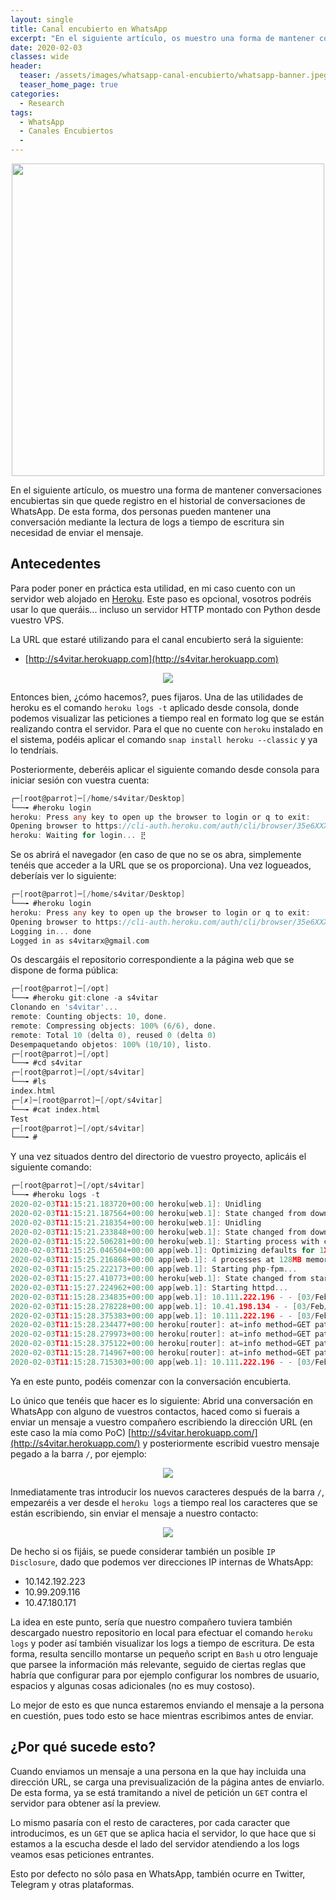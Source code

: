 ```yaml
---
layout: single
title: Canal encubierto en WhatsApp
excerpt: "En el siguiente artículo, os muestro una forma de mantener conversaciones encubiertas sin que quede registro en el historial de conversaciones de WhatsApp. De esta forma, dos personas pueden mantener una conversación mediante la lectura de logs a tiempo de escritura sin necesidad de enviar el mensaje."
date: 2020-02-03
classes: wide
header:
  teaser: /assets/images/whatsapp-canal-encubierto/whatsapp-banner.jpeg
  teaser_home_page: true
categories:
  - Research
tags:
  - WhatsApp
  - Canales Encubiertos
  - 
---
```


<p align="center">
<img src="/assets/images/whatsapp-canal-encubierto/whatsapp-banner.jpeg" width="500">
</p>

En el siguiente artículo, os muestro una forma de mantener conversaciones encubiertas sin que quede registro en el historial de conversaciones de WhatsApp. De esta forma, dos personas pueden mantener una conversación mediante la lectura de logs a tiempo de escritura sin necesidad de enviar el mensaje.

## Antecedentes

Para poder poner en práctica esta utilidad, en mi caso cuento con un servidor web alojado en [Heroku](https://www.heroku.com/). Este paso es opcional, vosotros podréis usar lo que queráis... incluso un servidor HTTP montado con Python desde vuestro VPS.

La URL que estaré utilizando para el canal encubierto será la siguiente:

* [http://s4vitar.herokuapp.com](http://s4vitar.herokuapp.com)

<p align="center">
<img src="/assets/images/whatsapp-canal-encubierto/page-herokuapp.jpg">
</p>

Entonces bien, ¿cómo hacemos?, pues fijaros. Una de las utilidades de heroku es el comando `heroku logs -t` aplicado desde consola, donde podemos visualizar las peticiones a tiempo real en formato log que se están realizando contra el servidor. Para el que no cuente con `heroku` instalado en el sistema, podéis aplicar el comando `snap install heroku --classic` y ya lo tendríais. 

Posteriormente, deberéis aplicar el siguiente comando desde consola para iniciar sesión con vuestra cuenta:

```go
┌─[root@parrot]─[/home/s4vitar/Desktop]
└──╼ #heroku login
heroku: Press any key to open up the browser to login or q to exit:
Opening browser to https://cli-auth.heroku.com/auth/cli/browser/35e6XXXX-XXXX-XXXX-87d0-bf7ff75XXXXX
heroku: Waiting for login... ⣟
```

Se os abrirá el navegador (en caso de que no se os abra, simplemente tenéis que acceder a la URL que se os proporciona). Una vez logueados, deberíais ver lo siguiente:

```go
┌─[root@parrot]─[/home/s4vitar/Desktop]
└──╼ #heroku login
heroku: Press any key to open up the browser to login or q to exit: 
Opening browser to https://cli-auth.heroku.com/auth/cli/browser/35e6XXXX-XXXX-XXXX-87d0-bf7ff75XXXXX
Logging in... done
Logged in as s4vitarx@gmail.com
```

Os descargáis el repositorio correspondiente a la página web que se dispone de forma pública:

```go
┌─[root@parrot]─[/opt]
└──╼ #heroku git:clone -a s4vitar
Clonando en 's4vitar'...
remote: Counting objects: 10, done.
remote: Compressing objects: 100% (6/6), done.
remote: Total 10 (delta 0), reused 0 (delta 0)
Desempaquetando objetos: 100% (10/10), listo.
┌─[root@parrot]─[/opt]
└──╼ #cd s4vitar
┌─[root@parrot]─[/opt/s4vitar]
└──╼ #ls
index.html
┌─[✗]─[root@parrot]─[/opt/s4vitar]
└──╼ #cat index.html 
Test
┌─[root@parrot]─[/opt/s4vitar]
└──╼ #
```

Y una vez situados dentro del directorio de vuestro proyecto, aplicáis el siguiente comando:

```go
┌─[root@parrot]─[/opt/s4vitar]
└──╼ #heroku logs -t
2020-02-03T11:15:21.183720+00:00 heroku[web.1]: Unidling
2020-02-03T11:15:21.187564+00:00 heroku[web.1]: State changed from down to starting
2020-02-03T11:15:21.218354+00:00 heroku[web.1]: Unidling
2020-02-03T11:15:21.233848+00:00 heroku[web.1]: State changed from down to starting
2020-02-03T11:15:22.506281+00:00 heroku[web.1]: Starting process with command `heroku-php-apache2`
2020-02-03T11:15:25.046504+00:00 app[web.1]: Optimizing defaults for 1X dyno...
2020-02-03T11:15:25.216868+00:00 app[web.1]: 4 processes at 128MB memory limit.
2020-02-03T11:15:25.222173+00:00 app[web.1]: Starting php-fpm...
2020-02-03T11:15:27.410773+00:00 heroku[web.1]: State changed from starting to up
2020-02-03T11:15:27.224962+00:00 app[web.1]: Starting httpd...
2020-02-03T11:15:28.234835+00:00 app[web.1]: 10.111.222.196 - - [03/Feb/2020:11:15:28 +0000] "GET / HTTP/1.1" 302 - "-" "Mozilla/5.0 (X11; Linux x86_64) AppleWebKit/537.36 (KHTML, like Gecko) Chrome/77.0.3865.120 Safari/537.36
2020-02-03T11:15:28.278228+00:00 app[web.1]: 10.41.198.134 - - [03/Feb/2020:11:15:28 +0000] "GET /robots.txt HTTP/1.1" 404 208 "-" "Mozilla/5.0 (X11; Linux x86_64) AppleWebKit/537.36 (KHTML, like Gecko) Chrome/77.0.3865.120 Safari/537.36
2020-02-03T11:15:28.375383+00:00 app[web.1]: 10.111.222.196 - - [03/Feb/2020:11:15:28 +0000] "GET /index.html HTTP/1.1" 200 5 "-" "Mozilla/5.0 (X11; Linux x86_64) AppleWebKit/537.36 (KHTML, like Gecko) Chrome/77.0.3865.120 Safari/537.36
2020-02-03T11:15:28.234477+00:00 heroku[router]: at=info method=GET path="/" host=s4vitar.herokuapp.com request_id=1cc5b49f-eaba-4f5d-828c-4f1ac3dcddcc fwd="XX.XXX.XXX.160" dyno=web.1 connect=1ms service=3ms status=302 bytes=176 protocol=http
2020-02-03T11:15:28.279973+00:00 heroku[router]: at=info method=GET path="/robots.txt" host=s4vitar.herokuapp.com request_id=750ddd73-a1f7-4616-9827-119e5b3f280e fwd="XX.XXX.XXX.160" dyno=web.1 connect=1ms service=2ms status=404 bytes=372 protocol=http
2020-02-03T11:15:28.375122+00:00 heroku[router]: at=info method=GET path="/index.html" host=s4vitar.herokuapp.com request_id=e9db6b57-a2dc-406f-9d09-2549f65d429a fwd="XX.XXX.XXX.160" dyno=web.1 connect=1ms service=2ms status=200 bytes=233 protocol=http
2020-02-03T11:15:28.714967+00:00 heroku[router]: at=info method=GET path="/favicon.ico" host=s4vitar.herokuapp.com request_id=4bfb04e1-3b32-46a7-b0a0-3208e321596e fwd="XX.XXX.XXX.160" dyno=web.1 connect=1ms service=2ms status=404 bytes=373 protocol=http
2020-02-03T11:15:28.715303+00:00 app[web.1]: 10.111.222.196 - - [03/Feb/2020:11:15:28 +0000] "GET /favicon.ico HTTP/1.1" 404 209 "http://s4vitar.herokuapp.com/index.html" "Mozilla/5.0 (X11; Linux x86_64) AppleWebKit/537.36 (KHTML, like Gecko) Chrome/77.0.3865.120 Safari/537.36
```

Ya en este punto, podéis comenzar con la conversación encubierta. 

Lo único que tenéis que hacer es lo siguiente: Abrid una conversación en WhatsApp con alguno de vuestros contactos, haced como si fuerais a enviar un mensaje a vuestro compañero escribiendo la dirección URL (en este caso la mía como PoC) [http://s4vitar.herokuapp.com/](http://s4vitar.herokuapp.com/) y posteriormente escribid vuestro mensaje pegado a la barra `/`, por ejemplo:

<p align="center">
<img src="/assets/images/whatsapp-canal-encubierto/whatsapp-victor.jpg">
</p>

Inmediatamente tras introducir los nuevos caracteres después de la barra `/`, empezaréis a ver desde el `heroku logs` a tiempo real los caracteres que se están escribiendo, sin enviar el mensaje a nuestro contacto:

<p align="center">
<img src="/assets/images/whatsapp-canal-encubierto/logs-heroku.jpg">
</p>

De hecho si os fijáis, se puede considerar también un posible `IP Disclosure`, dado que podemos ver direcciones IP internas de WhatsApp:

* 10.142.192.223
* 10.99.209.116
* 10.47.180.171

La idea en este punto, sería que nuestro compañero tuviera también descargado nuestro repositorio en local para efectuar el comando `heroku logs` y poder así también visualizar los logs a tiempo de escritura. De esta forma, resulta sencillo montarse un pequeño script en `Bash` u otro lenguaje que parsee la información más relevante, seguido de ciertas reglas que habría que configurar para por ejemplo configurar los nombres de usuario, espacios y algunas cosas adicionales (no es muy costoso).

Lo mejor de esto es que nunca estaremos enviando el mensaje a la persona en cuestión, pues todo esto se hace mientras escribimos antes de enviar.

## ¿Por qué sucede esto?

Cuando enviamos un mensaje a una persona en la que hay incluida una dirección URL, se carga una previsualización de la página antes de enviarlo. De esta forma, ya se está tramitando a nivel de petición un `GET` contra el servidor para obtener así la preview. 

Lo mismo pasaría con el resto de caracteres, por cada caracter que introducimos, es un `GET` que se aplica hacia el servidor, lo que hace que si estamos a la escucha desde el lado del servidor atendiendo a los logs veamos esas peticiones entrantes.

Esto por defecto no sólo pasa en WhatsApp, también ocurre en Twitter, Telegram y otras plataformas.









